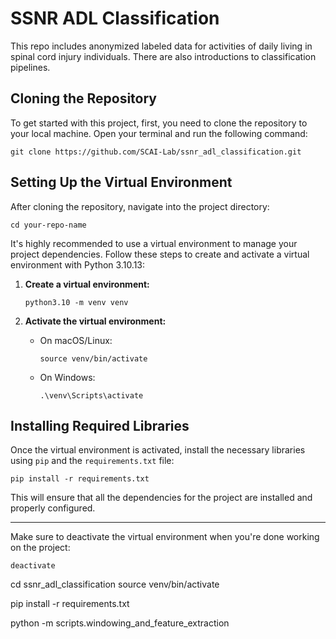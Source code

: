 # SSNR ADL Classification

This repo includes anonymized labeled data for activities of daily living in spinal cord injury individuals. There are also introductions to classification pipelines.

## Cloning the Repository

To get started with this project, first, you need to clone the repository to your local machine. Open your terminal and run the following command:

`git clone https://github.com/SCAI-Lab/ssnr_adl_classification.git`

## Setting Up the Virtual Environment

After cloning the repository, navigate into the project directory:

`cd your-repo-name`

It's highly recommended to use a virtual environment to manage your project dependencies. Follow these steps to create and activate a virtual environment with Python 3.10.13:

1. **Create a virtual environment:**

    `python3.10 -m venv venv`

2. **Activate the virtual environment:**

    - On macOS/Linux:

        `source venv/bin/activate`

    - On Windows:

        `.\venv\Scripts\activate`

## Installing Required Libraries

Once the virtual environment is activated, install the necessary libraries using `pip` and the `requirements.txt` file:

`pip install -r requirements.txt`

This will ensure that all the dependencies for the project are installed and properly configured.

---

Make sure to deactivate the virtual environment when you're done working on the project:

`deactivate`



cd ssnr_adl_classification
source venv/bin/activate

pip install -r requirements.txt

python -m scripts.windowing_and_feature_extraction
